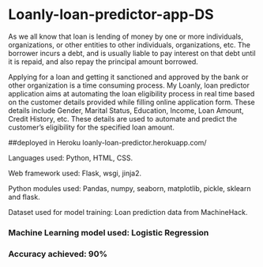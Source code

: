 # Loanly-loan-predictor-app-DS
As we all know that loan is lending of money by one or more individuals, organizations, or other entities to other individuals, organizations, etc. The borrower incurs a debt, and is usually liable to pay interest on that debt until it is repaid, and also repay the principal amount borrowed.

Applying for a loan and getting it sanctioned and approved by the bank or other organization is a time consuming process. My Loanly, loan predictor application aims at automating the loan eligibility process in real time based on the customer details provided while filling online application form. These details include Gender, Marital Status, Education, Income, Loan Amount, Credit History, etc. These details are used to automate and predict the customer’s eligibility for the specified loan amount.

##deployed in Heroku
loanly-loan-predictor.herokuapp.com/

Languages used: Python, HTML, CSS.

Web framework used: Flask, wsgi, jinja2.

Python modules used: Pandas, numpy, seaborn, matplotlib, pickle, sklearn and flask.

Dataset used for model training: Loan prediction data from MachineHack.

### Machine Learning model used: Logistic Regression
### Accuracy achieved: 90%

